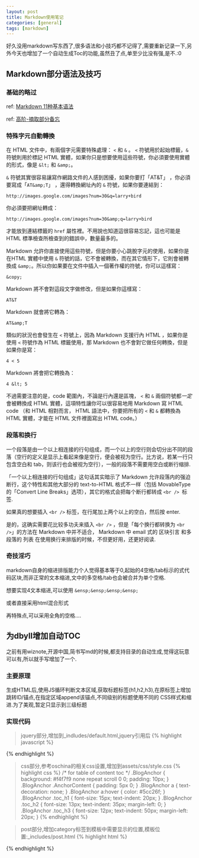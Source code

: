 ```yaml
---
layout: post
title: Markdown使用笔记
categories: [general]
tags: [markdown]
---
```

好久没用markdown写东西了,很多语法和小技巧都不记得了,需要重新记录一下,另外今天也增加了一个自动生成Toc的功能,虽然丑了点,单至少比没有强,是不.:0

## Markdown部分语法及技巧

### 基础的略过

ref: [Markdown 11种基本语法](http://www.cnblogs.com/hnrainll/p/3514637.html)
    
ref: [高阶-摘取部分备忘](http://markdown.tw/)

### 特殊字元自動轉換
    
在 HTML 文件中，有兩個字元需要特殊處理： `<` 和 `&` 。 `<` 符號用於起始標籤，`&` 符號則用於標記 HTML 實體，如果你只是想要使用這些符號，你必須要使用實體的形式，像是 `&lt;` 和 `&amp;`。

`&` 符號其實很容易讓寫作網路文件的人感到困擾，如果你要打「AT&T」 ，你必須要寫成「`AT&amp;T`」 ，還得轉換網址內的 `&` 符號，如果你要連結到：

    http://images.google.com/images?num=30&q=larry+bird

你必須要把網址轉成：

    http://images.google.com/images?num=30&amp;q=larry+bird

才能放到連結標籤的 `href` 屬性裡。不用說也知道這很容易忘記，這也可能是 HTML 標準檢查所檢查到的錯誤中，數量最多的。

Markdown 允許你直接使用這些符號，但是你要小心跳脫字元的使用，如果你是在HTML 實體中使用 `&` 符號的話，它不會被轉換，而在其它情形下，它則會被轉換成 `&amp;`。所以你如果要在文件中插入一個著作權的符號，你可以這樣寫：

    &copy;

Markdown 將不會對這段文字做修改，但是如果你這樣寫：

    AT&T

Markdown 就會將它轉為：

    AT&amp;T

類似的狀況也會發生在 `<` 符號上，因為 Markdown 支援行內 HTML ，如果你是使用 `<` 符號作為 HTML 標籤使用，那 Markdown 也不會對它做任何轉換，但是如果你是寫：

    4 < 5

Markdown 將會把它轉換為：

    4 &lt; 5

不過需要注意的是，code 範圍內，不論是行內還是區塊， `<` 和 `&` 兩個符號都*一定*會被轉換成 HTML 實體，這項特性讓你可以很容易地用 Markdown 寫 HTML code （和 HTML 相對而言， HTML 語法中，你要把所有的 `<` 和 `&` 都轉換為 HTML 實體，才能在 HTML 文件裡面寫出 HTML code。）

### 段落和换行

一个段落是由一个以上相连接的行句组成，而一个以上的空行则会切分出不同的段落（空行的定义是显示上看起来像是空行，便会被视为空行。比方说，若某一行只包含空白和 tab，则该行也会被视为空行），一般的段落不需要用空白或断行缩排.  
    
「一个以上相连接的行句组成」这句话其实暗示了 Markdown 允许段落内的强迫断行，这个特性和其他大部分的 text-to-HTML 格式不一样（包括 MovableType 的「Convert Line Breaks」选项），其它的格式会把每个断行都转成 `<br /> `标签.  

如果真的想要插入 `<br />` 标签，在行尾加上两个以上的空白，然后按 enter.  
    
是的，这确实需要花比较多功夫来插入 `<br />` ，但是「每个换行都转换为 `<br />`」的方法在 Markdown 中并不适合， Markdown 中 email 式的 区块引言 和多段落的 列表 在使用换行来排版的时候，不但更好用，还更好阅读.

### 奇技淫巧

markdown自身的缩进排版能力个人觉得基本等于0,起始的4空格/tab标示的式代码区块,而非正常的文本缩进,文中的多空格/tab也会被合并为单个空格.

想要实现4文本缩进,可以使用 `&ensp;&ensp;&ensp;&ensp;`

或者直接采用html混合形式

再特殊点,可以采用全角的空格....

## 为dbyll增加自动TOC

之前有用wiznote,开源中国,简书写md的时候,都支持目录的自动生成,觉得这玩意可以有,所以就手写增加了一个.

### 主要原理

生成HTML后,使用JS循环判断文本区域,获取标题标签(h1,h2,h3),在原标签上增加跳转ID/锚点,在指定区域append该锚点,不同级别的标题使用不同的
CSS样式和缩进.为了美观,暂定只显示到三级标题

### 实现代码

>jquery部分,增加到_indludes/default.html,jquery引用后
{% highlight javascript %}
<!-- for table of content toc -->
<script type="text/javascript">
    $(document).ready(function(){
        $("article h1,h2,h3").each(function(i,item){ //循环article内部1,2,3级标题
            var tag = $(item).get(0).localName;
            $(item).attr("id","wow"+i);
            $("#category")
                .append('<a class="toc_'+tag+'" href="#wow'+i+'">'+$(this).text()+'</a></br>');
        });
    });
</script>
{% endhighlight %}

>css部分,参考oschina的相关css设置,增加到assets/css/style.css
{% highlight css %}
/*  for table of content toc */
.BlogAnchor {
	background: #f4f7f9 none repeat scroll 0 0;
	padding: 10px;
}
.BlogAnchor .AnchorContent {
	padding: 5px 0;
}
.BlogAnchor a {
	text-decoration: none;
}
.BlogAnchor a:hover {
	color: #5cc26f;
}
.BlogAnchor .toc_h1 {
	font-size: 15px;
	text-indent: 20px;
}
.BlogAnchor .toc_h2 {
	font-size: 13px;
	text-indent: 35px;
	margin-left: 0;
}
.BlogAnchor .toc_h3 {
	font-size: 12px;
	text-indent: 50px;
	margin-left: 20px;
}
{% endhighlight %}

>post部分,增加category标签到模板中需要显示的位置,模板位置:_includes/post.html
{% highlight html %}
<div class="BlogAnchor">
    <div id="category" class="AnchorContent"></div>
</div>
{% endhighlight %}
